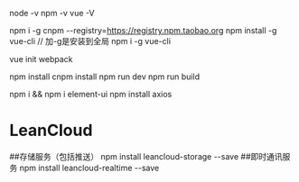 node -v
npm -v
vue -V

npm i -g cnpm --registry=https://registry.npm.taobao.org
npm install -g vue-cli // 加-g是安装到全局
npm i -g vue-cli

vue init webpack

npm install
cnpm install
npm run dev
npm run build

npm i && npm i element-ui
npm install axios

# LeanCloud
##存储服务（包括推送）
npm install leancloud-storage --save
##即时通讯服务
npm install leancloud-realtime --save

